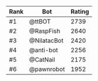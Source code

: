 Rank|Bot|Rating
---|---|---
#1|@ttBOT|2739
#2|@RaspFish|2640
#3|@NilatacBot|2420
#4|@anti-bot|2256
#5|@CatNail|2175
#6|@pawnrobot|1952
